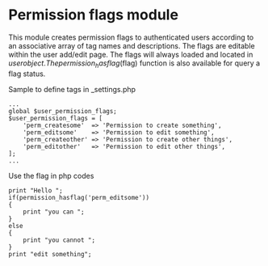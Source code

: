 # Permission flags module
This module creates permission flags to authenticated users according to an associative array of tag names and descriptions.
The flags are editable within the user add/edit page. The flags will always loaded and located in $user object.
The permission_hasflag($flag) function is also available for query a flag status.

Sample to define tags in _settings.php

	...
	global $user_permission_flags;
	$user_permission_flags = [
	    'perm_createsome'  => 'Permission to create something',
	    'perm_editsome'    => 'Permission to edit something',
	    'perm_createother' => 'Permission to create other things',
	    'perm_editother'   => 'Permission to edit other things',
	];
	...

Use the flag in php codes

	print "Hello ";
	if(permission_hasflag('perm_editsome'))
	{
	    print "you can ";
	}
	else
	{
	    print "you cannot ";
	}
	print "edit something";

